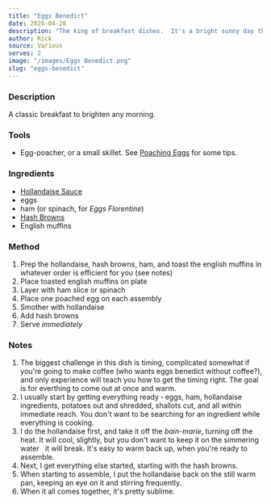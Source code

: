 ```yaml
---
title: "Eggs Benedict"
date: 2020-04-28
description: "The king of breakfast dishes.  It's a bright sunny day that starts with Eggs Benedict!"
author: Rick
source: Various
serves: 2
image: "/images/Eggs Benedict.png"
slug: "eggs-benedict"
---
```

### Description

A classic breakfast to brighten any morning.

### Tools

* Egg-poacher, or a small skillet.  See [Poaching Eggs](/recipes/tips/poaching-eggs) for some tips.

### Ingredients

* [Hollandaise Sauce](/recipes/sauces/hollandaise)
* eggs
* ham (or spinach, for _Eggs Florentine_)
* [Hash Browns](/recipes/sides/hash-browns)
* English muffins

### Method

1. Prep the hollandaise, hash browns, ham, and toast the english muffins in whatever order is efficient for you (see notes)
1. Place toasted english muffins on plate
1. Layer with ham slice or spinach
1. Place one poached egg on each assembly
1. Smother with hollandaise
1. Add hash browns
1. Serve _immediately_

### Notes
1. The biggest challenge in this dish is timing, complicated somewhat if you're going to make coffee (who wants eggs benedict without coffee?), and only experience will teach you how to get the timing right.  The goal is for everthing to come out at once and warm.
1. I usually start by getting everything ready &dash; eggs, ham, hollandaise ingredients, potatoes out and shredded, shallots cut, and all within immediate reach.  You don't want to be searching for an ingredient while everything is cooking.
1. I do the hollandaise first, and take it off the _bain-marie_, turning off the heat. It will cool, slightly, but you don't want to keep it on the simmering water &nbsp; it will break.  It's easy to warm back up, when you're ready to assemble.
1. Next, I get everything else started, starting with the hash browns.
1. When starting to assemble, I put the hollandaise back on the still warm pan, keeping an eye on it and stirring frequently.
1. When it all comes together, it's pretty sublime.
